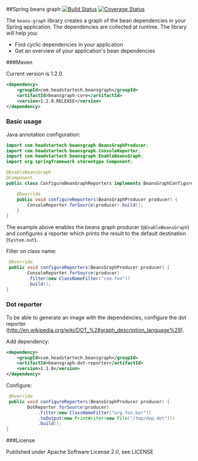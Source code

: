 ##Spring beans graph 
[![Build Status](https://travis-ci.org/headstar/beans-graph.svg?branch=master)](https://travis-ci.org/headstar/beans-graph) [![Coverage Status](https://img.shields.io/coveralls/headstar/beans-graph.svg)](https://coveralls.io/r/headstar/beans-graph?branch=master)

The `beans-graph` library creates a graph of the bean dependencies in your Spring application. The dependencies are collected at runtime. The library will help you:

* Find cyclic dependencies in your application
* Get an overview of your application's bean dependencies

###Maven

Current version is 1.2.0.

```xml
<dependency>
    <groupId>com.headstartech.beansgraph</groupId>
    <artifactId>beansgraph-core</artifactId>
    <version>1.2.0.RELEASE</version>
</dependency>
```

### Basic usage


Java annotation configuration:

```java
import com.headstartech.beansgraph.BeansGraphProducer;
import com.headstartech.beansgraph.ConsoleReporter;
import com.headstartech.beansgraph.EnableBeansGraph;
import org.springframework.stereotype.Component;

@EnableBeansGraph
@Component
public class ConfigureBeanGraphReporters implements BeansGraphConfigurer {

    @Override
    public void configureReporters(BeansGraphProducer producer) {
        ConsoleReporter.forSource(producer).build();
    }
}
```
The example above enables the beans graph producer (`@EnableBeansGraph`) and configures a reporter which prints the result to the default destination (`System.out`).

Filter on class name:
```java
 @Override
 public void configureReporters(BeansGraphProducer producer) {
        ConsoleReporter.forSource(producer)
        .filter(new ClassNameFilter("com.foo"))
        .build();
}
```
### Dot reporter

To be able to generate an image with the dependencies, configure the dot reporter (http://en.wikipedia.org/wiki/DOT_%28graph_description_language%29).

Add dependency:
```xml
<dependency>
    <groupId>com.headstartech.beansgraph</groupId>
    <artifactId>beansgraph-dot-reporter</artifactId>
    <version>1.1.0</version>
</dependency>
```

Configure:
```java
 @Override
 public void configureReporters(BeansGraphProducer producer) {
        DotReporter.forSource(producer)
            .filter(new ClassNameFilter("org.foo.bar"))
            .toOutput(new PrintWriter(new File("/tmp/dep.dot")))
            .build();
}
```

###License

Published under Apache Software License 2.0, see LICENSE
